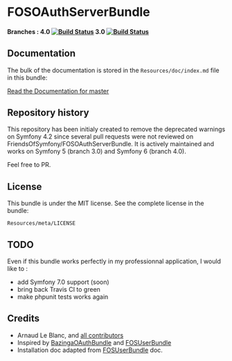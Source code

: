 FOSOAuthServerBundle
====================

#### Branches : 4.0 [![Build Status](https://app.travis-ci.com/klapaudius/FOSOAuthServerBundle.svg?branch=4.0)](https://app.travis-ci.com/klapaudius/FOSOAuthServerBundle.svg?branch=4.0) 3.0 [![Build Status](https://app.travis-ci.com/klapaudius/FOSOAuthServerBundle.svg?branch=3.0)](https://app.travis-ci.com/klapaudius/FOSOAuthServerBundle.svg?branch=3.0)


## Documentation
 
The bulk of the documentation is stored in the `Resources/doc/index.md` file in this bundle:

[Read the Documentation for master](https://github.com/klapaudius/FOSOAuthServerBundle/blob/master/Resources/doc/index.md)

## Repository history

This repository has been initialy created to remove the deprecated warnings on Symfony 4.2 since several pull requests were not reviewed on FriendsOfSymfony/FOSOAuthServerBundle.
It is actively maintained and works on Symfony 5 (branch 3.0) and Symfony 6 (branch 4.0).

Feel free to PR.

## License

This bundle is under the MIT license. See the complete license in the bundle:

    Resources/meta/LICENSE


## TODO

Even if this bundle works perfectly in my professionnal application, I would like to :
- add Symfony 7.0 support (soon)
- bring back Travis CI to green
- make phpunit tests works again


## Credits

- Arnaud Le Blanc, and [all contributors](https://github.com/klapaudius/FOSOAuthServerBundle/contributors)
- Inspired by [BazingaOAuthBundle](https://github.com/willdurand/BazingaOAuthServerBundle) and [FOSUserBundle](https://github.com/FriendsOfSymfony/FOSUserBundle)
- Installation doc adapted from [FOSUserBundle](https://github.com/FriendsOfSymfony/FOSUserBundle) doc.
